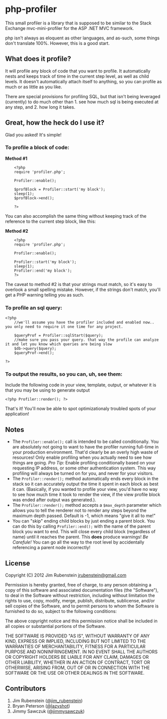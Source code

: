 # php-profiler

This small profiler is a library that is supposed to be similar to the Stack Exchange mvc-mini-profiler for the ASP .NET MVC framework.

php isn't always as eloquent as other languages, and as-such, some things don't translate 100%.  However, this is a good start.

## What does it profile?

It will profile any block of code that you want to profile.  It automatically nests and keeps track of time in the current step level, as well as child levels.  It doesn't automatically attach itself to anything, so you can profile as much or as little as you like.

There are special provisions for profiling SQL, but that isn't being leveraged (currently) to do much other than 1. see how much sql is being executed at any step, and 2. how long it takes.

## Great, how the heck do I use it?

Glad you asked! It's simple!

### To profile a block of code:

**Method #1**

		<?php
 		require 'profiler.php';
 
		Profiler::enable();
 		
 		$profBlock = Profiler::start('my block');
 		sleep(1);
 		$profBlock->end();
 		
	 	?>

You can also accomplish the same thing without keeping track of the reference to the current step block, like this:

**Method #2**
 
	 	<?php
 		require 'profiler.php';
 	
 		Profiler::enable();
 		
 		Profiler::start('my block');
 		sleep(1);
 		Profiler::end('my block');
	 	?>
	
 The caveat to method #2 is that your strings must match, so it's easy to overlook a small spelling mistake.  However, if the strings don't match, you'll get a PHP warning telling you as such.

### To profile an sql query:

	<?php
		//we'll assume you have the profiler included and enabled now.. you only need to require it one time for any project.
		
		$queryProf = Profiler::sqlStart($query);
		//make sure you pass your query. that way the profile can analyze it and let you know which queries are being slow
		$db->query($query);
		$queryProf->end();
		
	?>
	
### To output the results, so you can, uh, see them:

Include the following code in your view, template, output, or whatever it is that you may be using to generate output

	<?php Profiler::render(); ?>
	
That's it!  You'll now be able to spot optimizationaly troubled spots of your application!

## Notes

- The `Profiler::enable();` call is intended to be called conditionally.  You are absolutely not going to want to have the profiler running full-time in your production environment.  That'd clearly be an overly high waste of resources!  Only enable profiling when you actually need to see how things are going.  *Pro Tip:* Enable profiling conditionally based on your requesting IP address, or some other authentication system.  This way profiling will always be turned on for you, and never for your visitors.
- The `Profiler::render();` method automatically ends every block in the stack so it can accurately output the time it spent in each block as best it can.  (Basically, if you wanted to profile your view, you'd have no way to see how much time it took to render the view, if the view profile block was ended after output was generated.).
- The `Profiler::render();` method accepts a `$max_depth` parameter which allows you to tell the renderer not to render any steps beyond the maximum depth passed.  Default is -1, which means "give it all to me!"
- You can "skip" ending child blocks by just ending a parent block.  You can do this by calling `Profiler::end();` with the name of the parent block you want to end.  This will close every child block (regardless of name) until it reaches the parent.  This **does** produce warnings!  *Be Carefule!* You can go all the way to the root level by accidentally referencing a parent node incorrectly!

License
-------

Copyright (C) 2012 Jim Rubenstein <jrubenstein@gmail.com>

Permission is hereby granted, free of charge, to any person obtaining a copy of
this software and associated documentation files (the "Software"), to deal in
the Software without restriction, including without limitation the rights to
use, copy, modify, merge, publish, distribute, sublicense, and/or sell copies
of the Software, and to permit persons to whom the Software is furnished to do
so, subject to the following conditions:

The above copyright notice and this permission notice shall be included in all
copies or substantial portions of the Software.

THE SOFTWARE IS PROVIDED "AS IS", WITHOUT WARRANTY OF ANY KIND, EXPRESS OR
IMPLIED, INCLUDING BUT NOT LIMITED TO THE WARRANTIES OF MERCHANTABILITY,
FITNESS FOR A PARTICULAR PURPOSE AND NONINFRINGEMENT. IN NO EVENT SHALL THE
AUTHORS OR COPYRIGHT HOLDERS BE LIABLE FOR ANY CLAIM, DAMAGES OR OTHER
LIABILITY, WHETHER IN AN ACTION OF CONTRACT, TORT OR OTHERWISE, ARISING FROM,
OUT OF OR IN CONNECTION WITH THE SOFTWARE OR THE USE OR OTHER DEALINGS IN THE
SOFTWARE.

Contributors
------------
1. Jim Rubenstein ([@jim_rubenstein](http://twitter.com/jim_rubenstein))
2. Bryan Peterson ([@lazyshot](http://twitter.com/lazyshot))
3. Jimmy Sawczuk ([@jimmysawczuk](http://twitter.com/jimmysawczuk))